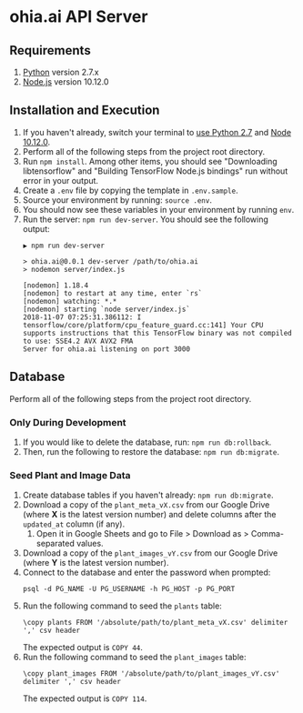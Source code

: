 # ohia.ai API Server

## Requirements

1. [Python](https://www.python.org/) version 2.7.x
1. [Node.js](https://nodejs.org/en/) version 10.12.0

## Installation and Execution

1. If you haven't already, switch your terminal to [use Python 2.7](https://github.com/HACC2018/ohia.ai/tree/master/client) and [Node 10.12.0](https://github.com/HACC2018/ohia.ai/tree/master/client).
1. Perform all of the following steps from the project root directory.
1. Run `npm install`. Among other items, you should see "Downloading libtensorflow" and "Building TensorFlow Node.js bindings" run without error in your output.
1. Create a `.env` file by copying the template in `.env.sample`.
1. Source your environment by running: `source .env`.
1. You should now see these variables in your environment by running `env`.
1. Run the server: `npm run dev-server`. You should see the following output:
    ```
    ▶ npm run dev-server

    > ohia.ai@0.0.1 dev-server /path/to/ohia.ai
    > nodemon server/index.js

    [nodemon] 1.18.4
    [nodemon] to restart at any time, enter `rs`
    [nodemon] watching: *.*
    [nodemon] starting `node server/index.js`
    2018-11-07 07:25:31.386112: I tensorflow/core/platform/cpu_feature_guard.cc:141] Your CPU supports instructions that this TensorFlow binary was not compiled to use: SSE4.2 AVX AVX2 FMA
    Server for ohia.ai listening on port 3000
    ```

## Database

Perform all of the following steps from the project root directory.

### Only During Development
1. If you would like to delete the database, run: `npm run db:rollback`.
1. Then, run the following to restore the database: `npm run db:migrate`.

### Seed Plant and Image Data
1. Create database tables if you haven't already: `npm run db:migrate`.
1. Download a copy of the `plant_meta_vX.csv` from our Google Drive (where **X** is the latest version number) and delete columns after the `updated_at` column (if any).
    1. Open it in Google Sheets and go to File > Download as > Comma-separated values.
1. Download a copy of the `plant_images_vY.csv` from our Google Drive (where **Y** is the latest version number).
1. Connect to the database and enter the password when prompted:
    ```
    psql -d PG_NAME -U PG_USERNAME -h PG_HOST -p PG_PORT
    ```
1. Run the following command to seed the `plants` table:
    ```
    \copy plants FROM '/absolute/path/to/plant_meta_vX.csv' delimiter ',' csv header
    ```
    The expected output is `COPY 44`.
1. Run the following command to seed the `plant_images` table:
    ```
    \copy plant_images FROM '/absolute/path/to/plant_images_vY.csv' delimiter ',' csv header
    ```
    The expected output is `COPY 114`.
